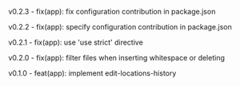 v0.2.3 - fix(app): fix configuration contribution in package.json

v0.2.2 - fix(app): specify configuration contribution in package.json

v0.2.1 - fix(app): use 'use strict' directive

v0.2.0 - fix(app): filter files when inserting whitespace or deleting

v0.1.0 - feat(app): implement edit-locations-history
